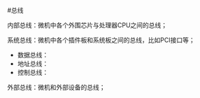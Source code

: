 #总线

内部总线：微机中各个外围芯片与处理器CPU之间的总线；

系统总线：微机中各个插件板和系统板之间的总线，比如PCI接口等；

* 数据总线：
* 地址总线：
* 控制总线：

外部总线：微机和外部设备的总线；
